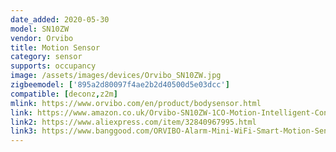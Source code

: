 ```yaml
---
date_added: 2020-05-30
model: SN10ZW
vendor: Orvibo
title: Motion Sensor
category: sensor
supports: occupancy
image: /assets/images/devices/Orvibo_SN10ZW.jpg
zigbeemodel: ['895a2d80097f4ae2b2d40500d5e03dcc']
compatible: [deconz,z2m]
mlink: https://www.orvibo.com/en/product/bodysensor.html
link: https://www.amazon.co.uk/Orvibo-SN10ZW-1CO-Motion-Intelligent-Control/dp/B07BS2S2RX
link2: https://www.aliexpress.com/item/32840967995.html
link3: https://www.banggood.com/ORVIBO-Alarm-Mini-WiFi-Smart-Motion-Sensor-PIR-Home-System-Remote-Control-p-1027135.html
---
```

